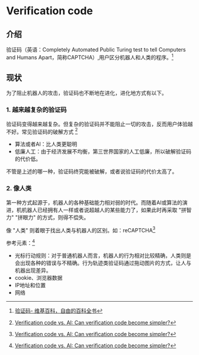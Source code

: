 
# Verification code

## 介绍

验证码（英语：Completely Automated Public Turing test to tell Computers and Humans Apart，简称CAPTCHA）,用户区分机器人和人类的程序。[^1]


## 现状

为了阻止机器人的攻击，验证码也不断地在进化，进化地方式有以下。

### 1. 越来越复杂的验证码

验证码变得越来越复杂。但复杂的验证码并不能阻止一切的攻击，反而用户体验越不好。常见验证码的破解方式 [^2]

- 算法或者AI：比人类更聪明
- 低廉人工：由于经济发展不均衡，第三世界国家的人工低廉，所以破解验证码的代价低。

不管是上述的哪一种，验证码终究能被破解，或者说验证码的代价太高了。



### 2. 像人类

第一种方式起源于，机器人的各种基础能力相对弱的时代。而随着AI或算法的演进，机机器人已经拥有人一样或者说超越人的某些能力了，如果此时再采取 "拼智力" "拼眼力" 的方式，则得不偿失。

像 "人类" 则着眼于找出人类与机器人的区别。如：reCAPTCHA[^2]

参考元素：[^2]

- 光标行动规则：对于普通机器人而言，机器人的行为相对比较精确，人类则是会出现各种的错误与不精确。行为轨迹类验证码通过拖动图片的方式，让人与机器出现差异。
- cookie、浏览器数据
- IP地址和位置
- 网络













[^1]: [验证码- 维基百科，自由的百科全书](https://zh.wikipedia.org/wiki/%E9%AA%8C%E8%AF%81%E7%A0%81)
[^2]: [Verification code vs. AI: Can verification code become simpler?](https://www.youtube.com/watch?v=vbVobSTnH6c&ab_channel=%E6%9F%B4%E7%9F%A5%E9%81%93ChaiKnowsOfficialChannel)
